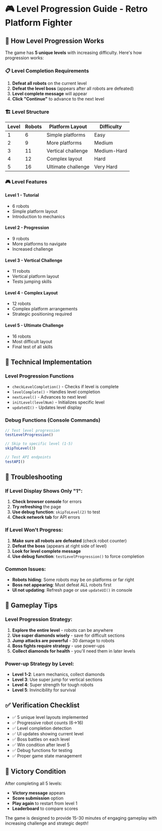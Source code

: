 # 🎮 Level Progression Guide - Retro Platform Fighter

## 🎯 How Level Progression Works

The game has **5 unique levels** with increasing difficulty. Here's how progression works:

### 📋 Level Completion Requirements
1. **Defeat all robots** on the current level
2. **Defeat the level boss** (appears after all robots are defeated)
3. **Level complete message** will appear
4. **Click "Continue"** to advance to the next level

### 🏗️ Level Structure

| Level | Robots | Platform Layout | Difficulty |
|-------|--------|----------------|------------|
| 1     | 6      | Simple platforms | Easy |
| 2     | 9      | More platforms | Medium |
| 3     | 11     | Vertical challenge | Medium-Hard |
| 4     | 12     | Complex layout | Hard |
| 5     | 16     | Ultimate challenge | Very Hard |

### 🎮 Level Features

#### **Level 1 - Tutorial**
- 6 robots
- Simple platform layout
- Introduction to mechanics

#### **Level 2 - Progression**
- 9 robots
- More platforms to navigate
- Increased challenge

#### **Level 3 - Vertical Challenge**
- 11 robots
- Vertical platform layout
- Tests jumping skills

#### **Level 4 - Complex Layout**
- 12 robots
- Complex platform arrangements
- Strategic positioning required

#### **Level 5 - Ultimate Challenge**
- 16 robots
- Most difficult layout
- Final test of all skills

## 🔧 Technical Implementation

### Level Progression Functions
- `checkLevelCompletion()` - Checks if level is complete
- `levelComplete()` - Handles level completion
- `nextLevel()` - Advances to next level
- `initLevel(levelNum)` - Initializes specific level
- `updateUI()` - Updates level display

### Debug Functions (Console Commands)
```javascript
// Test level progression
testLevelProgression()

// Skip to specific level (1-5)
skipToLevel(3)

// Test API endpoints
testAPI()
```

## 🐛 Troubleshooting

### If Level Display Shows Only "1":
1. **Check browser console** for errors
2. **Try refreshing** the page
3. **Use debug function**: `skipToLevel(2)` to test
4. **Check network tab** for API errors

### If Level Won't Progress:
1. **Make sure all robots are defeated** (check robot counter)
2. **Defeat the boss** (appears at right side of level)
3. **Look for level complete message**
4. **Use debug function**: `testLevelProgression()` to force completion

### Common Issues:
- **Robots hiding**: Some robots may be on platforms or far right
- **Boss not appearing**: Must defeat ALL robots first
- **UI not updating**: Refresh page or use `updateUI()` in console

## 🎯 Gameplay Tips

### Level Progression Strategy:
1. **Explore the entire level** - robots can be anywhere
2. **Use super diamonds wisely** - save for difficult sections
3. **Jump attacks are powerful** - 30 damage to robots
4. **Boss fights require strategy** - use power-ups
5. **Collect diamonds for health** - you'll need them in later levels

### Power-up Strategy by Level:
- **Level 1-2**: Learn mechanics, collect diamonds
- **Level 3**: Use super jump for vertical sections
- **Level 4**: Super strength for tough robots
- **Level 5**: Invincibility for survival

## ✅ Verification Checklist

- ✅ 5 unique level layouts implemented
- ✅ Progressive robot counts (6→16)
- ✅ Level completion detection
- ✅ UI updates showing current level
- ✅ Boss battles on each level
- ✅ Win condition after level 5
- ✅ Debug functions for testing
- ✅ Proper game state management

## 🎉 Victory Condition

After completing all 5 levels:
- **Victory message** appears
- **Score submission** option
- **Play again** to restart from level 1
- **Leaderboard** to compare scores

The game is designed to provide 15-30 minutes of engaging gameplay with increasing challenge and strategic depth!
